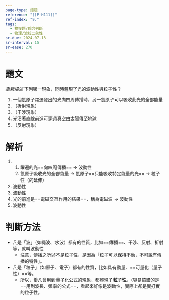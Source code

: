 ```yaml
---
page-type: 錯題
reference: "[[P-H111]]"
ref-index: "9."
tags:
  - 物複題/觀念判斷
  - 物理/波粒二象性
sr-due: 2024-07-13
sr-interval: 15
sr-ease: 270
---
```

# 題文
*重新描述*
下列哪一現象，同時體現了光的波動性與粒子性？
1. 一個氫原子躍遷發出的光向四周傳播時，另一氫原子可以吸收此光的全部能量
2. （折射現象）
3. （干涉現象）
4. 光沿著直線前進可穿過真空由太陽傳至地球
5. （反射現象）
# 解析
1. 
	1. 躍遷的光==向四周傳播== -> 波動性
	2. 氫原子吸收光的全部能量 -> 氫原子==只能吸收特定能量的光== -> 粒子性（的延伸）
2. 波動性
3. 波動性
4. 光的前進是==電磁交互作用的結果==，稱為電磁波 -> 波動性
5. 波動性
# 判斷方法
- 凡是「波」（如繩波、水波）都有的性質，比如==傳播==、干涉、反射、折射等，就叫波動性
	- 注意，傳播之所以不是粒子性，是因為「粒子可以保持不動，不可說有傳播的特性」。
- 凡是「粒子」（如原子、電子）都有的性質，比如具有動量、==可量化（量子性）==等。
	- 所以，舉凡會用到量子化公式的現象，都體現了**粒子性**。（容易搞錯的是==用到波長、頻率的公式==，看起來好像是波動性，實際上卻是實打實的粒子性。